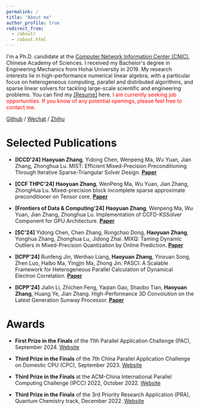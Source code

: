 ```yaml
---
permalink: /
title: "About me"
author_profile: true
redirect_from: 
  - /about/
  - /about.html
---
```



I'm a Ph.D. candidate at the [Computer Network Information Center (CNIC)](http://www.cnic.cas.cn/), Chinese Academy of Sciences. I received my Bachelor's degree in Engineering Mechanics from Hohai University in 2019. My research interests lie in high-performance numerical linear algebra, with a particular focus on heterogeneous computing, parallel and distributed algorithms, and sparse linear solvers for tackling large-scale scientific and engineering problems. You can find my [[Resume]](../files/resume_zhy-1.pdf) here. <span style="color: red;">I am currently seeking job opportunities. If you know of any potential openings, please feel free to contact me.</span> 


[Github](https://github.com/MicroZHY) / [Wechat](../images/wechat.jpg) / [Zhihu](https://www.zhihu.com/people/micro-10-53)
 
 
# Selected Publications

  
- **[ICCD'24]** **Haoyuan Zhang**, Yidong Chen, Wenpeng Ma, Wu Yuan, Jian Zhang, Zhonghua Lu. MIST: Efficient Mixed-Precision Preconditioning Through Iterative Sparse-Triangular Solver Design. [**Paper**](https://ieeexplore.ieee.org/stamp/stamp.jsp?tp=&arnumber=10818195)

- **[CCF THPC'24]** **Haoyuan Zhang**, WenPeng Ma, Wu Yuan, Jian Zhang, ZhongHua Lu. Mixed-precision block incomplete sparse approximate preconditioner on Tensor core. [**Paper**](https://www.researchgate.net/publication/373920365_Mixed-precision_block_incomplete_sparse_approximate_preconditioner_on_Tensor_core)

- **[Frontiers of Data & Computing'24]** **Haoyuan Zhang**, Wenpeng Ma, Wu Yuan, Jian Zhang, Zhonghua Lu. Implementation of CCFD-KSSolver Component for GPU Architecture. [**Paper**](http://www.jfdc.cnic.cn/CN/10.11871/jfdc.issn.2096-742X.2024.01.007)
  
- **[SC'24]** Yidong Chen, Chen Zhang, Rongchao Dong, **Haoyuan Zhang**, Yonghua Zhang, Zhonghua Lu, Jidong Zhai. MIXQ: Taming Dynamic Outliers in Mixed-Precision Quantization by Online Prediction. [**Paper**](https://dl.acm.org/doi/pdf/10.1109/SC41406.2024.00080)
  
- **[ICPP'24]** Runfeng Jin, Wenhao Liang, **Haoyuan Zhang**, Yinxuan Song, Zhen Luo, Haibo Ma, Yingjin Ma, Zhong Jin. PASCI: A Scalable Framework for Heterogeneous Parallel Calculation of Dynamical Electron Correlation. [**Paper**](https://dl.acm.org/doi/pdf/10.1145/3673038.3673098)
  
- **[ICPP'24]** Jialin Li, Zhichen Feng, Yaqian Gao, Shaobo Tian, **Haoyuan Zhang**, Huang Ye, Jian Zhang. High-Performance 3D Convolution on the Latest Generation Sunway Processor. [**Paper**](https://dl.acm.org/doi/pdf/10.1145/3673038.3673093)



# Awards

- **First Prize in the Finals** of the 11th Parallel Application Challenge (PAC), September 2024. [Website](http://www.paratera-edu.org.cn/news/detail?id=793)
  
- **Third Prize in the Finals** of the 7th China Parallel Application Challenge on Domestic CPU (CPC), September 2023. [Website](http://www.paratera-edu.org.cn/news/detail?id=719)

- **Third Prize in the Finals** at the ACM-China International Parallel Computing Challenge (IPCC) 2022, October 2022. [Website](https://mp.weixin.qq.com/s/5STOFRnqFGp7xwu7WRSgXg)

- **Third Prize in the Finals** of the 3rd Priority Research Application (PRA), Quantum Chemistry track, December 2022. [Website](https://cas-pra.sugon.com/sugon/historyReview.html)

 
 
